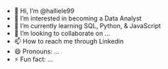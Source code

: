 - 👋 Hi, I’m @halliele99
- 👀 I’m interested in becoming a Data Analyst
- 🌱 I’m currently learning SQL, Python, & JavaScript
- 💞️ I’m looking to collaborate on ...
- 📫 How to reach me through Linkedin
- 😄 Pronouns: ...
- ⚡ Fun fact: ...

<!---
halliele99/halliele99 is a ✨ special ✨ repository because its `README.md` (this file) appears on your GitHub profile.
You can click the Preview link to take a look at your changes.
--->
